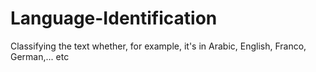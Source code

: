 # Language-Identification
Classifying the text whether, for example, it's in Arabic, English, Franco, German,... etc
